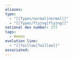 ```yaml
---
aliases: 
type:
  - "[[Types/normal|normal]]"
  - "[[Types/flying|flying]]"
national dex number: 277
tags:
  - Hoenn
evolution line:
  - "[[Taillow|Taillow]]"
associated: 
---
```

